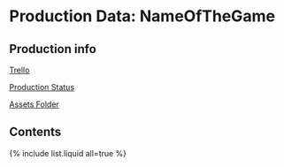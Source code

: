 # Production Data: NameOfTheGame

## Production info

[Trello](https://wwww.google.com)

[Production Status](https://wwww.google.com)

[Assets Folder](https://wwww.google.com)

## Contents

{% include list.liquid all=true %}
